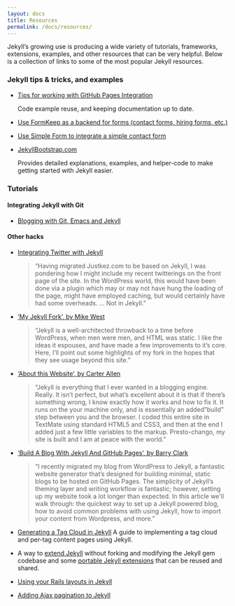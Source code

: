 ```yaml
---
layout: docs
title: Resources
permalink: /docs/resources/
---
```


Jekyll’s growing use is producing a wide variety of tutorials, frameworks, extensions, examples, and other resources that can be very helpful. Below is a collection of links to some of the most popular Jekyll resources.

### Jekyll tips & tricks, and examples

- [Tips for working with GitHub Pages Integration](https://gist.github.com/2890453)

  Code example reuse, and keeping documentation up to date.

- [Use FormKeep as a backend for forms (contact forms, hiring forms, etc.)](https://formkeep.com/guides/how-to-make-a-contact-form-in-jekyll)
- [Use Simple Form to integrate a simple contact
  form](http://getsimpleform.com/)
- [JekyllBootstrap.com](http://jekyllbootstrap.com)

  Provides detailed explanations, examples, and helper-code to make
  getting started with Jekyll easier.

### Tutorials

#### Integrating Jekyll with Git

- [Blogging with Git, Emacs and Jekyll](http://metajack.im/2009/01/23/blogging-with-git-emacs-and-jekyll/)

#### Other hacks

- [Integrating Twitter with Jekyll](http://www.justkez.com/integrating-twitter-with-jekyll/)
  > “Having migrated Justkez.com to be based on Jekyll, I was pondering how I might include my recent twitterings on the front page of the site. In the WordPress world, this would have been done via a plugin which may or may not have hung the loading of the page, might have employed caching, but would certainly have had some overheads. … Not in Jekyll.”
- [‘My Jekyll Fork’, by Mike West](http://mikewest.org/2009/11/my-jekyll-fork)
  > “Jekyll is a well-architected throwback to a time before WordPress, when men were men, and HTML was static. I like the ideas it espouses, and have made a few improvements to it’s core. Here, I’ll point out some highlights of my fork in the hopes that they see usage beyond this site.”
- [‘About this Website’, by Carter Allen](http://cartera.me/2010/08/12/about-this-website/)
  > “Jekyll is everything that I ever wanted in a blogging engine. Really. It isn’t perfect, but what’s excellent about it is that if there’s something wrong, I know exactly how it works and how to fix it. It runs on the your machine only, and is essentially an added”build" step between you and the browser. I coded this entire site in TextMate using standard HTML5 and CSS3, and then at the end I added just a few little variables to the markup. Presto-chango, my site is built and I am at peace with the world.”
- [‘Build A Blog With Jekyll And GitHub Pages’, by Barry Clark](http://www.smashingmagazine.com/2014/08/01/build-blog-jekyll-github-pages/)
  > “I recently migrated my blog from WordPress to Jekyll, a fantastic website generator that’s designed for building minimal, static blogs to be hosted on GitHub Pages. The simplicity of Jekyll’s theming layer and writing workflow is fantastic; however, setting up my website took a lot longer than expected. In this article we'll walk through: the quickest way to set up a Jekyll powered blog, how to avoid common problems with using Jekyll, how to import your content from Wordpress, and more.”
- [Generating a Tag Cloud in Jekyll](http://www.justkez.com/generating-a-tag-cloud-in-jekyll/)
A guide to implementing a tag cloud and per-tag content pages using Jekyll.

- A way to [extend Jekyll](https://github.com/rfelix/jekyll_ext) without forking and modifying the Jekyll gem codebase and some [portable Jekyll extensions](https://wiki.github.com/rfelix/jekyll_ext/extensions) that can be reused and shared.

- [Using your Rails layouts in Jekyll](http://numbers.brighterplanet.com/2010/08/09/sharing-rails-views-with-jekyll)

- [Adding Ajax pagination to Jekyll](https://eduardoboucas.com/blog/2014/11/10/adding-ajax-pagination-to-jekyll.html)
